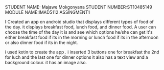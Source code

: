 STUDENT NAME: Majawe Mokgonyana
STUDENT NUMBER:ST10485149
MODULE NAME:IMAD5112
                                                      ASSINGMENT1

I Created an app on android studio that displays different types of food of the day. it displays breakfast food, lunch food, and dinner food. A user can choose the time of the day it is and see 
which options he/she can get it's either breakfast food if its in the morning or lunch food if its in the afternoon or also dinner food if its in the night.

i used kotin to create the app . i inserted 3 buttons one for breakfast the 2nd for luch and the last one for dinner options it also has a text view and a background colour. 
it has an image also.
